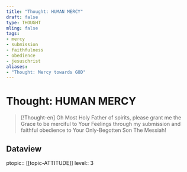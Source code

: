 ```yaml
---
title: "Thought: HUMAN MERCY"
draft: false
type: THOUGHT
mling: false
tags:
- mercy
- submission
- faithfulness
- obedience
- jesuschrist
aliases:
- "Thought: Mercy towards GOD"
---
```

# Thought: HUMAN MERCY
> [!Thought-en]
> Oh Most Holy Father of spirits, please grant me the Grace to be merciful to Your Feelings through my submission and faithful obedience to Your Only-Begotten Son The Messiah!

## Dataview
ptopic:: [[topic-ATTITUDE]]
level:: 3
